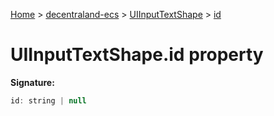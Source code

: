 [Home](./index) &gt; [decentraland-ecs](./decentraland-ecs.md) &gt; [UIInputTextShape](./decentraland-ecs.uiinputtextshape.md) &gt; [id](./decentraland-ecs.uiinputtextshape.id.md)

# UIInputTextShape.id property


**Signature:**
```javascript
id: string | null
```
